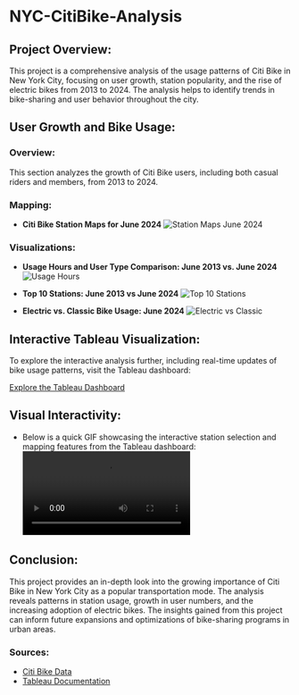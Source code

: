 # NYC-CitiBike-Analysis

## Project Overview:
This project is a comprehensive analysis of the usage patterns of Citi Bike in New York City, focusing on user growth, station popularity, and the rise of electric bikes from 2013 to 2024. The analysis helps to identify trends in bike-sharing and user behavior throughout the city.

## User Growth and Bike Usage:

### Overview:
This section analyzes the growth of Citi Bike users, including both casual riders and members, from 2013 to 2024.

### Mapping:
- **Citi Bike Station Maps for June 2024**
  ![Station Maps June 2024](Images/Station_maps_June_2024.png)

### Visualizations:
- **Usage Hours and User Type Comparison: June 2013 vs. June 2024**
  ![Usage Hours](Images/Usage_Hours_and_User_Type_June_2013_vs_June_2024.png)

- **Top 10 Stations: June 2013 vs June 2024**
  ![Top 10 Stations](Images/Citi-Bike_Usage_and_Top_10_Stations_June_2013_vs_June_2014.png)

- **Electric vs. Classic Bike Usage: June 2024**
  ![Electric vs Classic](Images/Electric_vs_Classic_Bike_Usage_June_2024.png)

## Interactive Tableau Visualization:
To explore the interactive analysis further, including real-time updates of bike usage patterns, visit the Tableau dashboard:

[Explore the Tableau Dashboard](https://public.tableau.com/views/NYC_citibike_17259244208340/Final?:language=en-US&:sid=&:redirect=auth&:display_count=n&:origin=viz_share_link)

## Visual Interactivity:
- Below is a quick GIF showcasing the interactive station selection and mapping features from the Tableau dashboard:
  ![Interactive Map](Images/Tab_GIF.mp4)

## Conclusion:
This project provides an in-depth look into the growing importance of Citi Bike in New York City as a popular transportation mode. The analysis reveals patterns in station usage, growth in user numbers, and the increasing adoption of electric bikes. The insights gained from this project can inform future expansions and optimizations of bike-sharing programs in urban areas.

### Sources:
- [Citi Bike Data](https://www.citibikenyc.com/system-data)
- [Tableau Documentation](https://public.tableau.com)

